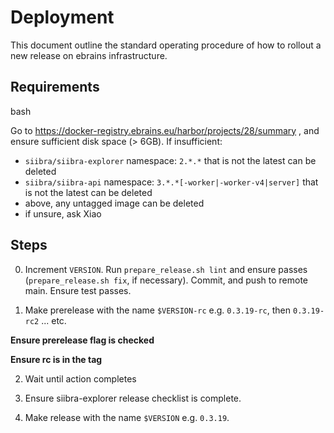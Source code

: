 # Deployment

This document outline the standard operating procedure of how to rollout a new release on ebrains infrastructure.

## Requirements

bash

Go to https://docker-registry.ebrains.eu/harbor/projects/28/summary , and ensure sufficient disk space (> 6GB). If insufficient:

- `siibra/siibra-explorer` namespace: `2.*.*` that is not the latest can be deleted
- `siibra/siibra-api` namespace: `3.*.*[-worker|-worker-v4|server]` that is not the latest can be deleted
- above, any untagged image can be deleted
- if unsure, ask Xiao 

## Steps

0. Increment `VERSION`. Run `prepare_release.sh lint` and ensure passes (`prepare_release.sh fix`, if necessary). Commit, and push to remote main. Ensure test passes.

1. Make prerelease with the name `$VERSION-rc` e.g. `0.3.19-rc`, then `0.3.19-rc2` ... etc. 

**Ensure prerelease flag is checked**

**Ensure rc is in the tag**

2. Wait until action completes

3. Ensure siibra-explorer release checklist is complete.

4. Make release with the name `$VERSION` e.g. `0.3.19`. 
